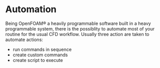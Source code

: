 # Automation

Being OpenFOAM® a heavily programmable software built in a heavy programmable system,
there is the possiblity to automate most of your routine for the usual CFD workflow.
Usually three action are taken to automate actions:

- run commands in sequence
- create custom commands
- create script to execute